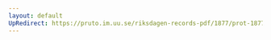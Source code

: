 ```yaml
---
layout: default
UpRedirect: https://pruto.im.uu.se/riksdagen-records-pdf/1877/prot-1877--fk--008/prot-1877--fk--008_023.pdf
---
```

